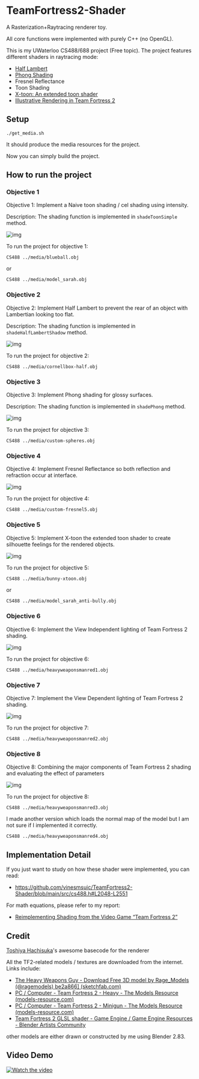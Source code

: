 # TeamFortress2-Shader
A Rasterization+Raytracing renderer toy. 

All core functions were implemented with purely C++ (no OpenGL).

This is my UWaterloo CS488/688 project (Free topic). The project features different shaders in raytracing mode:
* [Half Lambert](https://developer.valvesoftware.com/wiki/Half_Lambert)
* [Phong Shading](https://users.cs.northwestern.edu/~ago820/cs395/Papers/Phong_1975.pdf)
* Fresnel Reflectance
* Toon Shading
* [X-toon: An extended toon shader](https://dl.acm.org/doi/10.1145/1124728.1124749)
* [Illustrative Rendering in Team Fortress 2](https://dl.acm.org/doi/10.1145/1274871.1274883)

## Setup
```shell
./get_media.sh
```
It should produce the media resources for the project.

Now you can simply build the project.

## How to run the project

### Objective 1

Objective 1: Implement a Naive toon shading / cel shading using intensity.

Description: The shading function is implemented in `shadeToonSimple` method.

![img](https://i.imgur.com/yNGJLSY.png)

To run the project for objective 1:

```shell
CS488 ../media/blueball.obj
```

or

```shell
CS488 ../media/model_sarah.obj
```

### Objective 2

Objective 2: Implement Half Lambert to prevent the rear of an object with Lambertian looking too flat.

Description: The shading function is implemented in `shadeHalfLambertShadow` method.

![img](https://i.imgur.com/Lnc3Tn0.png)

To run the project for objective 2:

```shell
CS488 ../media/cornellbox-half.obj
```

### Objective 3 

Objective 3: Implement Phong shading for glossy surfaces.

Description: The shading function is implemented in `shadePhong` method.

![img](https://i.imgur.com/x7iQ1mx.png)

To run the project for objective 3:

```shell
CS488 ../media/custom-spheres.obj
```

### Objective 4

Objective 4: Implement Fresnel Reflectance so both reflection and refraction occur at interface.

![img](https://i.imgur.com/Oqa3Oor.png)

To run the project for objective 4:

```shell
CS488 ../media/custom-fresnel5.obj
```

### Objective 5

Objective 5: Implement X-toon the extended toon shader to create silhouette feelings for the rendered objects.

![img](https://i.imgur.com/hGcLmxy.png)

To run the project for objective 5:

```shell
CS488 ../media/bunny-xtoon.obj
```

or

```sh
CS488 ../media/model_sarah_anti-bully.obj
```





### Objective 6

Objective 6: Implement the View Independent lighting of Team Fortress 2 shading.

![img](https://i.imgur.com/zwioJiP.png)

To run the project for objective 6:

```shell
CS488 ../media/heavyweaponsmanred1.obj
```

### Objective 7

Objective 7: Implement the View Dependent lighting of Team Fortress 2 shading.

![img](https://i.imgur.com/jJUNFxG.png)

To run the project for objective 7:

```shell
CS488 ../media/heavyweaponsmanred2.obj
```

### Objective 8

Objective 8: Combining the major components of Team Fortress 2 shading and evaluating the effect of parameters

![img](https://i.imgur.com/NE3BXsR.png)

To run the project for objective 8:

```shell
CS488 ../media/heavyweaponsmanred3.obj
```



I made another version which loads the normal map of the model but I am not sure if I implemented it correctly.

```shell
CS488 ../media/heavyweaponsmanred4.obj
```



## Implementation Detail

If you just want to study on how these shader were implemented, you can read:

* https://github.com/vinesmsuic/TeamFortress2-Shader/blob/main/src/cs488.h#L2048-L2551

For math equations, please refer to my report:

* [Reimplementing Shading from the Video Game “Team Fortress 2”](https://drive.google.com/file/d/1shZdfo1f4UPAJZjE8OQlPA4EvR2oWjXy/view?usp=sharing)



## Credit 

[Toshiya Hachisuka](https://cs.uwaterloo.ca/~thachisu/)'s awesome basecode for the renderer 

All the TF2-related models / textures are downloaded from the internet. Links include:

* [The Heavy Weapons Guy - Download Free 3D model by Rage_Models (@ragemodels) be2a866\] (sketchfab.com)](https://sketchfab.com/3d-models/the-heavy-weapons-guy-be2a866406584f418168f1aca4309aee)
* [PC / Computer - Team Fortress 2 - Heavy - The Models Resource (models-resource.com)](https://www.models-resource.com/pc_computer/teamfortress2/model/6571/)
* [PC / Computer - Team Fortress 2 - Minigun - The Models Resource (models-resource.com)](https://www.models-resource.com/pc_computer/teamfortress2/model/35825/)
* [Team Fortress 2 GLSL shader - Game Engine / Game Engine Resources - Blender Artists Community](https://blenderartists.org/t/team-fortress-2-glsl-shader/580614/5)

other models are either drawn or constructed by me using Blender 2.83.



## Video Demo

[![Watch the video](https://img.youtube.com/vi/IasiltGi1b0/maxresdefault.jpg)](https://youtu.be/IasiltGi1b0)

